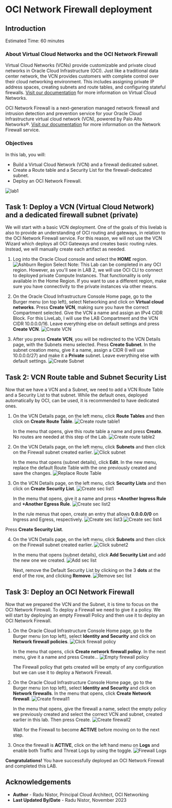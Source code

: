 # OCI Network Firewall deployment

## Introduction

Estimated Time: 60 minutes

### About Virtual Cloud Networks and the OCI Network Firewall

Virtual Cloud Networks (VCNs) provide customizable and private cloud networks in Oracle Cloud Infrastructure (OCI). Just like a traditional data center network, the VCN provides customers with complete control over their cloud networking environment. This includes assigning private IP address spaces, creating subnets and route tables, and configuring stateful firewalls. [Visit our documentation](https://docs.oracle.com/en-us/iaas/Content/Network/Tasks/Overview_of_VCNs_and_Subnets.htm) for more information on Virtual Cloud Networks.

OCI Network Firewall is a next-generation managed network firewall and intrusion detection and prevention service for your Oracle Cloud Infrastructure virtual cloud network (VCN), powered by Palo Alto Networks®. [Visit our documentation](https://docs.oracle.com/en-us/iaas/Content/network-firewall/home.htm) for more information on the Network Firewall service.

### Objectives

In this lab, you will:

* Build a Virtual Cloud Network (VCN) and a firewall dedicated subnet.
* Create a Route table and a Security List for the firewall-dedicated subnet.
* Deploy an OCI Network Firewall.

![lab1](images/lab1.png)

## Task 1: Deploy a VCN (Virtual Cloud Network) and a dedicated firewall subnet (private)

We will start with a basic VCN deployment. One of the goals of this livelab is also to provide an understanding of OCI routing and gateways, in relation to the OCI Network Firewall service. For this reason, we will not use the VCN Wizard which deploys all OCI Gateways and creates basic routing rules. Instead, we will manually create each artifact as needed.

1. Log into the Oracle Cloud console and select the **HOME** region.
  ![Ashburn Region Select](images/home.png)
  Note: This Lab can be completed in any OCI region. However, as you'll see in LAB 2, we will use OCI CLI to connect to deployed private Compute Instances. That functionality is only available in the Home Region. If you want to use a different region, make sure you have connectivity to the private instances via other means.

2. On the Oracle Cloud Infrastructure Console Home page, go to the Burger menu (on top left), select Networking and click on **Virtual cloud networks**. Press **Create VCN**, making sure you have the correct Compartment selected. Give the VCN a name and assign an IPv4 CIDR Block. For this LiveLab, I will use the LAB Compartment and the VCN CIDR 10.0.0.0/16. Leave everything else on default settings and press **Create VCN**.
  ![Create VCN](images/createvcn.png)
  
3. After you press **Create VCN**, you will be redirected to the VCN Details page, with the Subnets menu selected. Press **Create Subnet**. In the subnet creation menu, give it a name, assign a CIDR (I will use 10.0.0.0/27) and make it a **Private** subnet. Leave everything else with default settings.
  ![Create Subnet](images/createsubnet.png)

## Task 2: VCN Route table and Subnet Security List

  Now that we have a VCN and a Subnet, we need to add a VCN Route Table and a Security List to that subnet. While the default ones, deployed automatically by OCI, can be used, it is recommended to have dedicated ones.

1. On the VCN Details page, on the left menu, click **Route Tables** and then click on **Create Route Table**.
  ![Create route table1](images/creatert1.png)

   In the menu that opens, give this route table a name and press **Create**. No routes are needed at this step of the Lab.
  ![Create route table2](images/creatert2.png)

2. On the VCN Details page, on the left menu, click **Subnets** and then click on the Firewall subnet created earlier.
  ![Click subnet](images/clicksubnet.png)

   In the menu that opens (subnet details), click **Edit**. In the new menu, replace the default Route Table with the one previously created and save the changes.
  ![Replace Route Table](images/subnetrt.png)

3. On the VCN Details page, on the left menu, click **Security Lists** and then click on **Create Security List**.
  ![Create sec list1](images/createsl.png)

   In the menu that opens, give it a name and press **+Another Ingress Rule** and **+Another Egress Rule**.
  ![Create sec list2](images/addrule1.png)

   In the rule menus that open, create an entry that allows **0.0.0.0/0** on Ingress and Egress, respectively. 
  ![Create sec list3](images/ingressrule.png)
  ![Create sec list4](images/egressrule.png)
  
  Press **Create Security List**. 

4. On the VCN Details page, on the left menu, click **Subnets** and then click on the Firewall subnet created earlier.
  ![Click subnet2](images/clicksubnet.png)

   In the menu that opens (subnet details), click **Add Security List** and add the new one we created.
  ![Add sec list](images/addsl.png)

   Next, remove the Default Security List by clicking on the 3 **dots** at the end of the row, and clicking **Remove**.
  ![Remove sec list](images/removesl.png)

## Task 3: Deploy an OCI Network Firewall

  Now that we prepared the VCN and the Subnet, it is time to focus on the OCI Network Firewall. To deploy a Firewall we need to give it a policy. We will start by deploying an empty Firewall Policy and then use it to deploy an OCI Network Firewall.

1. On the Oracle Cloud Infrastructure Console Home page, go to the Burger menu (on top left), select **Identity and Security** and click on **Network firewall policies**.
  ![Click firewall policy](images/clickpol.png)

   In the menu that opens, click **Create network firewall policy**. In the next menu, give it a name and press Create...
  ![Empty firewall policy](images/polempty.png)

   The Firewall policy that gets created will be empty of any configuration but we can use it to deploy a Network Firewall.

2. On the Oracle Cloud Infrastructure Console Home page, go to the Burger menu (on top left), select **Identity and Security** and click on **Network firewalls**. In the menu that opens, click **Create Network firewall**.
  ![Create firewall1](images/createfw1.png)

   In the menu that opens, give the firewall a name, select the empty policy we previously created and select the correct VCN and subnet, created earlier in this lab. Then press Create.
  ![Create firewall2](images/createfw2.png)

   Wait for the Firewall to become **ACTIVE** before moving on to the next step.

3. Once the firewall is **ACTIVE**, click on the left hand menu on **Logs** and enable both Traffic and Threat Logs by using the toggle.
  ![Firewall Logs](images/fwlogs.png)

**Congratulations!** You have successfully deployed an OCI Network Firewall and completed this LAB.

## Acknowledgements

* **Author** - Radu Nistor, Principal Cloud Architect, OCI Networking
* **Last Updated By/Date** - Radu Nistor, November 2023
